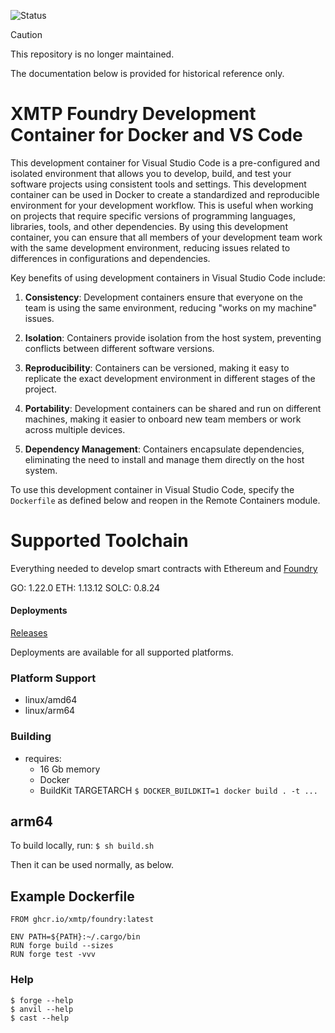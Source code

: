 ![Status](https://img.shields.io/badge/Deprecated-brown)

> [!CAUTION]
> This repository is no longer maintained.

The documentation below is provided for historical reference only.

# XMTP Foundry Development Container for Docker and VS Code

This development container for Visual Studio Code is a pre-configured and isolated environment that allows you to develop, build, and test your software projects using consistent tools and settings.   This development container can be used in Docker to create a standardized and reproducible environment for your development workflow. This is useful when working on projects that require specific versions of programming languages, libraries, tools, and other dependencies. By using this development container, you can ensure that all members of your development team work with the same development environment, reducing issues related to differences in configurations and dependencies.

Key benefits of using development containers in Visual Studio Code include:

1. **Consistency**: Development containers ensure that everyone on the team is using the same environment, reducing "works on my machine" issues.

2. **Isolation**: Containers provide isolation from the host system, preventing conflicts between different software versions.

3. **Reproducibility**: Containers can be versioned, making it easy to replicate the exact development environment in different stages of the project.

4. **Portability**: Development containers can be shared and run on different machines, making it easier to onboard new team members or work across multiple devices.

5. **Dependency Management**: Containers encapsulate dependencies, eliminating the need to install and manage them directly on the host system.

To use this development container in Visual Studio Code, specify the `Dockerfile` as defined below and reopen in the Remote Containers module.

# Supported Toolchain

Everything needed to develop smart contracts with Ethereum and [Foundry](https://github.com/foundry-rs/foundry)

GO: 1.22.0
ETH: 1.13.12
SOLC: 0.8.24

#### Deployments 

[Releases](https://github.com/xmtp/foundry/pkgs/container/foundry)

Deployments are available for all supported platforms.

### Platform Support

* linux/amd64
* linux/arm64

### Building

* requires:
  - 16 Gb memory
  - Docker  
  - BuildKit TARGETARCH
   `$ DOCKER_BUILDKIT=1 docker build . -t ... `


## arm64

  To build locally, run:
  ` $ sh build.sh `

  Then it can be used normally, as below.

## Example Dockerfile

```
FROM ghcr.io/xmtp/foundry:latest

ENV PATH=${PATH}:~/.cargo/bin
RUN forge build --sizes
RUN forge test -vvv
```

### Help

```shell
$ forge --help
$ anvil --help
$ cast --help
```
